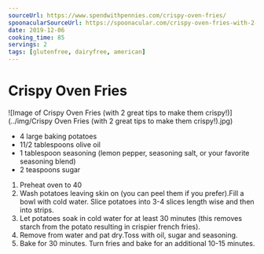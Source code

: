 ```yaml
---
sourceUrl: https://www.spendwithpennies.com/crispy-oven-fries/
spoonacularSourceUrl: https://spoonacular.com/crispy-oven-fries-with-2-great-tips-to-make-them-crispy-1017781
date: 2019-12-06
cooking_time: 85
servings: 2
tags: [glutenfree, dairyfree, american]
---
```

# Crispy Oven Fries

![Image of Crispy Oven Fries (with 2 great tips to make them crispy!)](../img/Crispy Oven Fries (with 2 great tips to make them crispy!).jpg)


- 4 large baking potatoes
- 11/2 tablespoons olive oil
- 1 tablespoon seasoning (lemon pepper, seasoning salt, or your favorite seasoning blend)
- 2 teaspoons sugar


1. Preheat oven to 40
2. Wash potatoes leaving skin on (you can peel them if you prefer).Fill a bowl with cold water. Slice potatoes into 3-4 slices length wise and then into strips.
3. Let potatoes soak in cold water for at least 30 minutes (this removes starch from the potato resulting in crispier french fries).
4. Remove from water and pat dry.Toss with oil, sugar and seasoning.
5. Bake for 30 minutes. Turn fries and bake for an additional 10-15 minutes.

